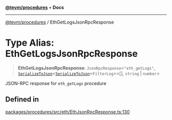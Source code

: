 [**@tevm/procedures**](../README.md) • **Docs**

***

[@tevm/procedures](../globals.md) / EthGetLogsJsonRpcResponse

# Type Alias: EthGetLogsJsonRpcResponse

> **EthGetLogsJsonRpcResponse**: `JsonRpcResponse`\<`"eth_getLogs"`, [`SerializeToJson`](SerializeToJson.md)\<[`SerializeToJson`](SerializeToJson.md)\<`FilterLog`\>\>[], `string` \| `number`\>

JSON-RPC response for `eth_getLogs` procedure

## Defined in

[packages/procedures/src/eth/EthJsonRpcResponse.ts:130](https://github.com/evmts/tevm-monorepo/blob/main/packages/procedures/src/eth/EthJsonRpcResponse.ts#L130)
